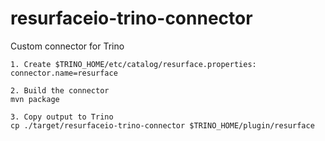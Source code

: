 # resurfaceio-trino-connector
Custom connector for Trino

```
1. Create $TRINO_HOME/etc/catalog/resurface.properties:
connector.name=resurface

2. Build the connector
mvn package

3. Copy output to Trino
cp ./target/resurfaceio-trino-connector $TRINO_HOME/plugin/resurface
```